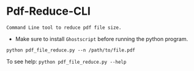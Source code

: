 # Pdf-Reduce-CLI

    Command Line tool to reduce pdf file size.

- Make sure to install `Ghostscript` before running the python program.

`python pdf_file_reduce.py --n /path/to/file.pdf`

To see help: `python pdf_file_reduce.py --help`
